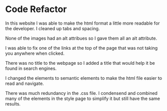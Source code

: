 # Code Refactor
In this website I was able to make the html format a little more readable for the developer. I cleaned up tabs and spacing. 

None of the images had an alt attribues so I gave them all an alt attribute.

I was able to fix one of the links at the top of the page that was not taking you anywhere when clicked.

There was no title to the webpage so I added a title that would help it be found in search engines.

I changed the elements to semantic elements to make the html file easier to read and navigate.

There was much redundancy in the .css file.  I condensend and combined many of the elements in the style page to simplify it but still have the same results. 

